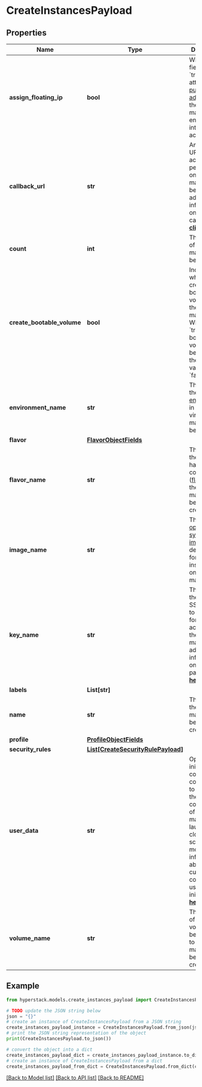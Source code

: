 # CreateInstancesPayload


## Properties

Name | Type | Description | Notes
------------ | ------------- | ------------- | -------------
**assign_floating_ip** | **bool** | When this field is set to &#x60;true&#x60;, it attaches a [public IP address](https://infrahub-doc.nexgencloud.com/docs/virtual-machines/public-ip)to the virtual machine, enabling internet accessibility. | [optional] 
**callback_url** | **str** | An optional URL where actions performed on the virtual machine will be sent. For additional information on event callbacks, [**click here**](https://infrahub-doc.nexgencloud.com/docs/features/webhooks-callbacks). | [optional] 
**count** | **int** | The number of virtual machines to be created. | 
**create_bootable_volume** | **bool** | Indicates whether to create a bootable volume for the virtual machine. When set to &#x60;true&#x60;, a bootable volume will be created; the default value is &#x60;false&#x60;. | [optional] 
**environment_name** | **str** | The name of the [environment](https://infrahub-doc.nexgencloud.com/docs/features/environments-available-features) in which the virtual machine is to be created. | 
**flavor** | [**FlavorObjectFields**](FlavorObjectFields.md) |  | [optional] 
**flavor_name** | **str** | The name of the GPU hardware configuration ([flavor](https://infrahub-doc.nexgencloud.com/docs/hardware/flavors)) for the virtual machines being created. | 
**image_name** | **str** | The [operating system (OS) image](https://infrahub-doc.nexgencloud.com/docs/virtual-machines/images) name designated for installation on the virtual machine. | [optional] 
**key_name** | **str** | The name of the existing SSH key pair to be used for secure access to the virtual machine. For additional information on SSH key pairs, [**click here**](https://infrahub-doc.nexgencloud.com/docs/getting-started/create-keypair). | 
**labels** | **List[str]** |  | [optional] 
**name** | **str** | The name of the virtual machine being created. | 
**profile** | [**ProfileObjectFields**](ProfileObjectFields.md) |  | [optional] 
**security_rules** | [**List[CreateSecurityRulePayload]**](CreateSecurityRulePayload.md) |  | [optional] 
**user_data** | **str** | Optional initialization configuration commands to manage the configuration of a virtual machine at launch using cloud-init scripts. For more information about custom VM configuration using cloud-init, [**click here**](https://infrahub-doc.nexgencloud.com/docs/virtual-machines/initialization-configuration). | [optional] 
**volume_name** | **str** | The names of the volume(s) to be attached to the virtual machine being created. | [optional] 

## Example

```python
from hyperstack.models.create_instances_payload import CreateInstancesPayload

# TODO update the JSON string below
json = "{}"
# create an instance of CreateInstancesPayload from a JSON string
create_instances_payload_instance = CreateInstancesPayload.from_json(json)
# print the JSON string representation of the object
print(CreateInstancesPayload.to_json())

# convert the object into a dict
create_instances_payload_dict = create_instances_payload_instance.to_dict()
# create an instance of CreateInstancesPayload from a dict
create_instances_payload_from_dict = CreateInstancesPayload.from_dict(create_instances_payload_dict)
```
[[Back to Model list]](../README.md#documentation-for-models) [[Back to API list]](../README.md#documentation-for-api-endpoints) [[Back to README]](../README.md)


